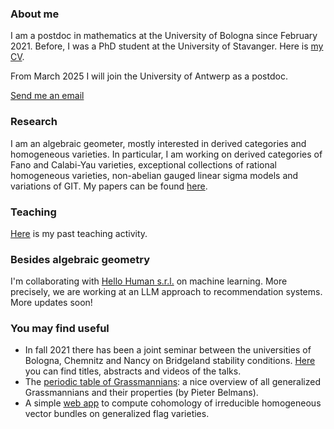 
### About me

I am a postdoc in mathematics at the University of Bologna since February 2021. Before, I was a PhD student at the University of Stavanger. Here is [my CV](https://marcorampazzo.github.io/CV_Nov_2024.pdf).

From March 2025 I will join the University of Antwerp as a postdoc.

[Send me an email](mailto:marco.rampazzo3@unibo.it)

### Research

I am an algebraic geometer, mostly interested in derived categories and homogeneous varieties. In particular, I am working on derived categories of Fano and Calabi-Yau varieties, exceptional collections of rational homogeneous varieties, non-abelian gauged linear sigma models and variations of GIT. My papers can be found [here](https://marcorampazzo.github.io/papers).

### Teaching

[Here](https://marcorampazzo.github.io/CV_Nov_2024.pdf) is my past teaching activity.

### Besides algebraic geometry
I'm collaborating with [Hello Human s.r.l.](https://www.hellohuman.it) on machine learning. More precisely, we are working at an LLM approach to recommendation systems. More updates soon!

### You may find useful

* In fall 2021 there has been a joint seminar between the universities of Bologna, Chemnitz and Nancy on Bridgeland stability conditions. [Here](https://marcorampazzo.github.io/bridgeland) you can find titles, abstracts and videos of the talks.
* The [periodic table of Grassmannians](https://www.grassmannian.info): a nice overview of all generalized Grassmannians and their properties (by Pieter Belmans).
* A simple [web app](https://marcorampazzo.pythonanywhere.com/) to compute cohomology of irreducible homogeneous vector bundles on generalized flag varieties.
